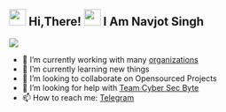 <h2> <img src="https://user-images.githubusercontent.com/65858180/137293079-2440dbff-e887-4b1d-802c-49d49dcfd664.gif" width="30" /> Hi,There! <img src="https://user-images.githubusercontent.com/65858180/137293369-94c631b6-8a17-4256-927a-070da186734c.gif" width="30" /> I Am Navjot Singh</h2>


<img src="https://user-images.githubusercontent.com/65858180/137301567-37e84890-e360-4f86-9dcc-127ff7f4f85b.gif" >





- 🔭 I’m currently working with many [organizations](https://github.com/CyberSecByte)
- 🌱 I’m currently learning new things
- 👯 I’m looking to collaborate on Opensourced Projects
- 🤔 I’m looking for help with [Team Cyber Sec Byte](https://github.com/TeamCyberSecByte)
- 📫 How to reach me: [Telegram](https://t.me/cybersecbyte)
